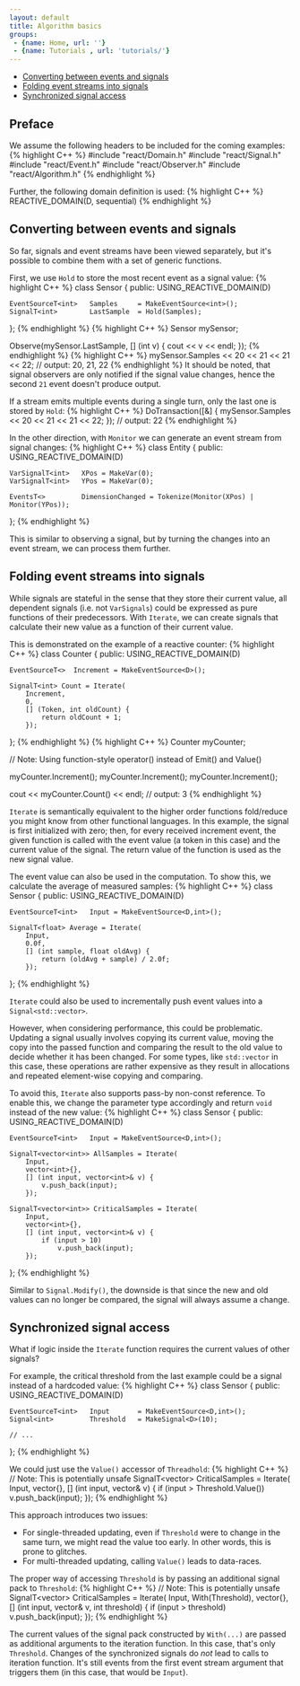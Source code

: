 ```yaml
---
layout: default
title: Algorithm basics
groups: 
 - {name: Home, url: ''}
 - {name: Tutorials , url: 'tutorials/'}
---
```

- [Converting between events and signals](#converting-between-events-and-signals)
- [Folding event streams into signals](#folding-event-streams-into-signals)
- [Synchronized signal access](#folding-event-streams-into-signals)

## Preface

We assume the following headers to be included for the coming examples:
{% highlight C++ %}
#include "react/Domain.h"
#include "react/Signal.h"
#include "react/Event.h"
#include "react/Observer.h"
#include "react/Algorithm.h"
{% endhighlight %}

Further, the following domain definition is used:
{% highlight C++ %}
REACTIVE_DOMAIN(D, sequential)
{% endhighlight %}


## Converting between events and signals

So far, signals and event streams have been viewed separately, but it's possible to combine them with a set of generic functions.

First, we use `Hold` to store the most recent event as a signal value:
{% highlight C++ %}
class Sensor
{
public:
    USING_REACTIVE_DOMAIN(D)

    EventSourceT<int>   Samples     = MakeEventSource<int>();
    SignalT<int>        LastSample  = Hold(Samples);
};
{% endhighlight %}
{% highlight C++ %}
Sensor mySensor;

Observe(mySensor.LastSample, [] (int v) {
    cout << v << endl;
});
{% endhighlight %}
{% highlight C++ %}
mySensor.Samples << 20 << 21 << 21 << 22;
// output: 20, 21, 22
{% endhighlight %}
It should be noted, that signal observers are only notified if the signal value changes, hence the second `21` event doesn't produce output.

If a stream emits multiple events during a single turn, only the last one is stored by `Hold`:
{% highlight C++ %}
DoTransaction<D>([&] {
    mySensor.Samples << 20 << 21 << 21 << 22;
});
// output: 22
{% endhighlight %}

In the other direction, with `Monitor` we can generate an event stream from signal changes:
{% highlight C++ %}
class Entity
{
public:
    USING_REACTIVE_DOMAIN(D)

    VarSignalT<int>   XPos = MakeVar(0);
    VarSignalT<int>   YPos = MakeVar(0);

    EventsT<>         DimensionChanged = Tokenize(Monitor(XPos) | Monitor(YPos));
};
{% endhighlight %}

This is similar to observing a signal, but by turning the changes into an event stream, we can process them further.


## Folding event streams into signals

While signals are stateful in the sense that they store their current value,
all dependent signals (i.e. not `VarSignals`) could be expressed as pure functions of their predecessors.
With `Iterate`, we can create signals that calculate their new value as a function of their current value.

This is demonstrated on the example of a reactive counter:
{% highlight C++ %}
class Counter
{
public:
    USING_REACTIVE_DOMAIN(D)

    EventSourceT<>  Increment = MakeEventSource<D>();
    
    SignalT<int> Count = Iterate(
        Increment,
        0,
        [] (Token, int oldCount) {
            return oldCount + 1;
        });
};
{% endhighlight %}
{% highlight C++ %}
Counter myCounter;

// Note: Using function-style operator() instead of Emit() and Value()

myCounter.Increment();
myCounter.Increment();
myCounter.Increment();

cout << myCounter.Count() << endl;
 // output: 3
{% endhighlight %}


`Iterate` is semantically equivalent to the higher order functions fold/reduce you might know from other functional languages.
In this example, the signal is first initialized with zero;
then, for every received increment event, the given function is called with the event value (a token in this case) and the current value of the signal.
The return value of the function is used as the new signal value.

The event value can also be used in the computation. To show this, we calculate the average of measured samples:
{% highlight C++ %}
class Sensor
{
public:
    USING_REACTIVE_DOMAIN(D)

    EventSourceT<int>   Input = MakeEventSource<D,int>();
    
    SignalT<float> Average = Iterate(
        Input,
        0.0f,
        [] (int sample, float oldAvg) {
            return (oldAvg + sample) / 2.0f;
        });
};
{% endhighlight %}

`Iterate` could also be used to incrementally push event values into a `Signal<std::vector>`.

However, when considering performance, this could be problematic.
Updating a signal usually involves copying its current value, moving the copy into the passed function and comparing the result to the old value to decide whether it has been changed.
For some types, like `std::vector` in this case, these operations are rather expensive as they result in allocations and repeated element-wise copying and comparing.

To avoid this, `Iterate` also supports pass-by non-const reference. To enable this, we change the parameter type accordingly and return `void` instead of the new value:
{% highlight C++ %}
class Sensor
{
public:
    USING_REACTIVE_DOMAIN(D)

    EventSourceT<int>   Input = MakeEventSource<D,int>();
    
    SignalT<vector<int>> AllSamples = Iterate(
        Input,
        vector<int>{},
        [] (int input, vector<int>& v) {
            v.push_back(input);
        });

    SignalT<vector<int>> CriticalSamples = Iterate(
        Input,
        vector<int>{},
        [] (int input, vector<int>& v) {
            if (input > 10)
                v.push_back(input);
        });
};
{% endhighlight %}

Similar to `Signal.Modify()`, the downside is that since the new and old values can no longer be compared, the signal will always assume a change.


## Synchronized signal access

What if logic inside the `Iterate` function requires the current values of other signals?

For example, the critical threshold from the last example could be a signal instead of a hardcoded value:
{% highlight C++ %}
class Sensor
{
public:
    USING_REACTIVE_DOMAIN(D)

    EventSourceT<int>   Input       = MakeEventSource<D,int>();
    Signal<int>         Threshold   = MakeSignal<D>(10);

    // ...
};
{% endhighlight %}

We could just use the `Value()` accessor of `Threadhold`:
{% highlight C++ %}
// Note: This is potentially unsafe
SignalT<vector<int>> CriticalSamples = Iterate(
    Input,
    vector<int>{},
    [] (int input, vector<int>& v) {
        if (input > Threshold.Value())
            v.push_back(input);
    });
{% endhighlight %}

This approach introduces two issues:

- For single-threaded updating, even if `Threshold` were to change in the same turn, we might read the value too early. In other words, this is prone to glitches.
- For multi-threaded updating, calling `Value()` leads to data-races.

The proper way of accessing `Threshold` is by passing an additional signal pack to `Threshold`:
{% highlight C++ %}
// Note: This is potentially unsafe
SignalT<vector<int>> CriticalSamples = Iterate(
    Input,
    With(Threshold),
    vector<int>{},
    [] (int input, vector<int>& v, int threshold) {
        if (input > threshold)
            v.push_back(input);
    });
{% endhighlight %}

The current values of the signal pack constructed by `With(...)` are passed as additional arguments to the iteration function.
In this case, that's only `Threshold`.
Changes of the synchronized signals do _not_ lead to calls to iteration function.
It's still events from the first event stream argument that triggers them (in this case, that would be `Input`).